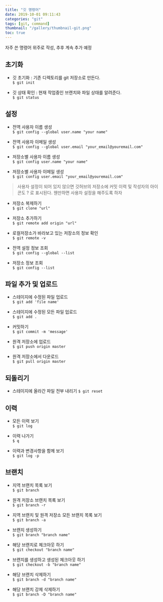 ```yaml
---
title: "깃 명령어"
date: 2019-10-01 09:11:43
categories: "git"
tags: [git, command]
thumbnail: "/gallery/thumbnail-git.png"
toc: true
---
```


자주 쓴 명령어 위주로 작성, 추후 계속 추가 예정

## 초기화

* 깃 초기화 : 기존 디렉토리를 git 저장소로 만든다.  
`$ git init`

* 깃 상태 확인 : 현재 작업중인 브랜치와 파일 상태를 알려준다.  
`$ git status`

<!-- more -->

## 설정

* 전역 사용자 이름 생성  
`$ git config --global user.name "your name"`

* 전역 사용자 이메일 생성  
`$ git config --global user.email "your_email@youremail.com"`

* 저장소별 사용자 이름 생성  
`$ git config user.name "your name"`

* 저장소별 사용자 이메일 생성  
`$ git config user.email "your_email@youremail.com"`

> 사용자 설정이 되어 있지 않으면 깃허브의 저장소에 커밋 이력 및 작성자의 아이콘도 ? 로 표시된다. 웬만하면 사용자 설정을 해주도록 하자  

* 저장소 복제하기  
`$ git clone "url"`

* 저장소 추가하기  
`$ git remote add origin "url"`

* 로컬저장소가 바라보고 있는 저장소의 정보 확인  
`$ git remote -v`

* 전역 설정 정보 조회  
`$ git config --global --list`

* 저장소 정보 조회  
`$ git config --list`

## 파일 추가 및 업로드

* 스테이지에 수정된 파일 업로드  
`$ git add 'file name'`

* 스테이지에 수정된 모든 파일 업로드  
`$ git add .`

* 커밋하기  
`$ git commit -m 'message'`

* 원격 저장소에 업로드  
`$ git push origin master`

* 원격 저장소에서 다운로드  
`$ git pull origin master`

## 되돌리기

* 스테이지에 올라간 파일 전부 내리기
`$ git reset`

## 이력

* 모든 이력 보기  
`$ git log`

* 이력 나가기  
`$ q`

* 이력과 변경사항을 함께 보기  
`$ git log -p`

## 브랜치

* 지역 브랜치 목록 보기  
`$ git branch`

* 원격 저장소 브랜치 목록 보기  
`$ git branch -r`

* 지역 브랜치 및 원격 저장소 모든 브랜치 목록 보기  
`$ git branch -a`

* 브랜치 생성하기  
`$ git branch "branch name"`

* 해당 브랜치로 체크아웃 하기  
`$ git checkout "branch name"`

* 브랜치를 생성하고 생성된 체크아웃 하기  
`$ git checkout -b "branch name"`

* 해당 브랜치 삭제하기  
`$ git branch -d "branch name"`

* 해당 브랜치 강제 삭제하기  
`$ git branch -D "branch name"`
